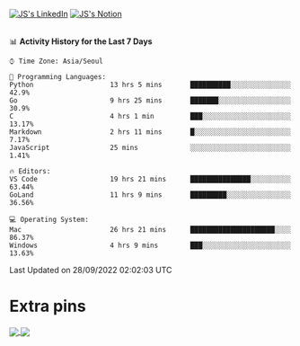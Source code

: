 
[![JS's LinkedIn](https://img.shields.io/badge/LinkedIn-blue?style=for-the-badge&logo=linkedin)](https://www.linkedin.com/in/jaeseung-lee-5a2a32139/) 
[![JS's Notion](https://img.shields.io/badge/Notion-black?style=for-the-badge&logo=notion)](https://bit.ly/ljswiki1) <br><br>
<!-- ![JS's GitHub stats](https://github-readme-stats-lemon-five.vercel.app/api?username=tkxkd0159&hide=contribs,prs,stars,issues&show_icons=true&theme=react&include_all_commits=true)   -->
<!-- ![Top Langs](https://github-readme-stats-lemon-five.vercel.app/api/top-langs/?username=tkxkd0159&layout=compact&hide=jupyter%20notebook,scss,html,css&langs_count=10)  -->


<!--START_SECTION:waka-->
📊 **Activity History for the Last 7 Days** 

```text
⌚︎ Time Zone: Asia/Seoul

💬 Programming Languages: 
Python                   13 hrs 5 mins       ██████████░░░░░░░░░░░░░░░   42.9% 
Go                       9 hrs 25 mins       ███████░░░░░░░░░░░░░░░░░░   30.9% 
C                        4 hrs 1 min         ███░░░░░░░░░░░░░░░░░░░░░░   13.17% 
Markdown                 2 hrs 11 mins       █░░░░░░░░░░░░░░░░░░░░░░░░   7.17% 
JavaScript               25 mins             ░░░░░░░░░░░░░░░░░░░░░░░░░   1.41%

🔥 Editors: 
VS Code                  19 hrs 21 mins      ███████████████░░░░░░░░░░   63.44% 
GoLand                   11 hrs 9 mins       █████████░░░░░░░░░░░░░░░░   36.56%

💻 Operating System: 
Mac                      26 hrs 21 mins      █████████████████████░░░░   86.37% 
Windows                  4 hrs 9 mins        ███░░░░░░░░░░░░░░░░░░░░░░   13.63%

```


 Last Updated on 28/09/2022 02:02:03 UTC
<!--END_SECTION:waka-->

# Extra pins
<a href="https://github.com/tkxkd0159/tkxkd0159.github.io">
  <img align="center" src="https://github-readme-stats-lemon-five.vercel.app/api/pin/?username=tkxkd0159&repo=nft-card-game&theme=react" />
</a>
<a href="https://github.com/tkxkd0159/dsalgo">
  <img align="center" src="https://github-readme-stats-lemon-five.vercel.app/api/pin/?username=tkxkd0159&repo=dsalgo&theme=react" />
</a>

<!---
- 🔭 I’m currently working on ...
- 🌱 I’m currently learning blockchain and distributed network
- 👯 I’m looking to collaborate on ...
- 🤔 I’m looking for help with ...
- 💬 Ask me about ...
- 📫 How to reach me: ...
- 😄 Pronouns: ...
- ⚡ Fun fact: ...
-->
